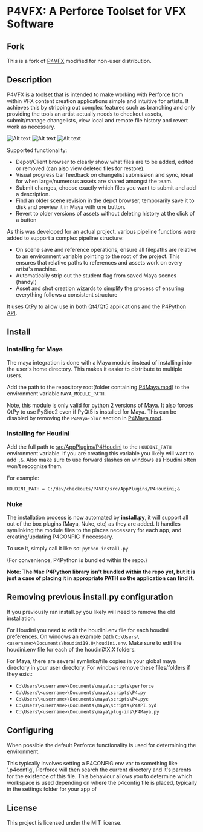 # P4VFX: A Perforce Toolset for VFX Software

## Fork
This is a fork of [P4VFX](https://github.com/TomMinor/P4VFX) modified for non-user distribution.

## Description
P4VFX is a toolset that is intended to make working with Perforce from within VFX content creation applications simple and intuitive for artists. It achieves this by stripping out complex features such as branching and only providing the tools an artist actually needs to checkout assets, submit/manage changelists, view local and remote file history and revert work as necessary.

![Alt text](images/p4vfx_revision_view.png?raw=true "Perforce for Maya Changelist Interface")
![Alt text](images/nuke_p4vfx_menu.png?raw=true "Perforce for Maya")
![Alt text](images/maya_p4vfx_menu.png?raw=true "Perforce for Nuke")

Supported functionality:
* Depot/Client browser to clearly show what files are to be added, edited or removed (can also view deleted files for restore).
* Visual progress bar feedback on changelist submission and sync, ideal for when large/numerous assets are shared amongst the team.
* Submit changes, choose exactly which files you want to submit and add a description.
* Find an older scene revision in the depot browser, temporarily save it to disk and preview it in Maya with one button.
* Revert to older versions of assets without deleting history at the click of a button

As this was developed for an actual project, various pipeline functions were added to support a complex pipeline structure:
* On scene save and reference operations, ensure all filepaths are relative to an environment variable pointing to the root of the project. This ensures that relative paths to references and assets work on every artist's machine.
* Automatically strip out the student flag from saved Maya scenes (handy!)
* Asset and shot creation wizards to simplify the process of ensuring everything follows a consistent structure

It uses [QtPy](https://github.com/spyder-ide/qtpy) to allow use in both Qt4/Qt5 applications and the [P4Python API](https://www.perforce.com/downloads/helix#product-54).

## Install

### Installing for Maya

The maya integration is done with a Maya module instead of installing into the user's home directory. This makes it easier to distribute to multiple users.

Add the path to the repository root(folder containing [P4Maya.mod](P4Maya.mod)) to the environment variable `MAYA_MODULE_PATH`.

Note, this module is only valid for python 2 versions of Maya.  It also forces QtPy to use PySide2 even if PyQt5 is installed for Maya. This can be disabled by removing the `P4Maya-blur` section in [P4Maya.mod](P4Maya.mod).

### Installing for Houdini

Add the full path to [src/AppPlugins/P4Houdini](src/AppPlugins/P4Houdini) to the `HOUDINI_PATH` environment variable. If you are creating this variable you likely will want to add `;&`. Also make sure to use forward slashes on windows as Houdini often won't recognize them.

For example:
```
HOUDINI_PATH = C:/dev/checkouts/P4VFX/src/AppPlugins/P4Houdini;&
```

### Nuke

The installation process is now automated by **install.py**, it will support all out of the box plugins (Maya, Nuke, etc) as they are added. It handles symlinking the module files to the places necessary for each app, and creating/updating P4CONFIG if necessary.

To use it, simply call it like so:
```python install.py```

(For convenience, P4Python is bundled within the repo.)

**Note: The Mac P4Python library isn't bundled within the repo yet, but it is just a case of placing it in appropriate PATH so the application can find it.**

## Removing previous install.py configuration

If you previously ran install.py you likely will need to remove the old installation.

For Houdini you need to edit the houdini.env file for each houdini preferences. On windows an example path `C:\Users\<username>\Documents\houdini19.0\houdini.env`. Make sure to edit the houdini.env file for each of the houdiniXX.X folders.

For Maya, there are several symlinks/file copies in your global maya directory in your user directory. For windows remove these files/folders if they exist:
* `C:\Users\<username>\Documents\maya\scripts\perforce`
* `C:\Users\<username>\Documents\maya\scripts\P4.py`
* `C:\Users\<username>\Documents\maya\scripts\P4.pyc`
* `C:\Users\<username>\Documents\maya\scripts\P4API.pyd`
* `C:\Users\<username>\Documents\maya\plug-ins\P4Maya.py`

## Configuring

When possible the default Perforce functionality is used for determining the environment.

This typically involves setting a P4CONFIG env var to something like '.p4config', Perforce will then search the current directory and it's parents for the existence of this file. This behaviour allows you to determine which workspace is used depending on where the p4config file is placed, typically in the settings folder for your app of 


## License

This project is licensed under the MIT license.
